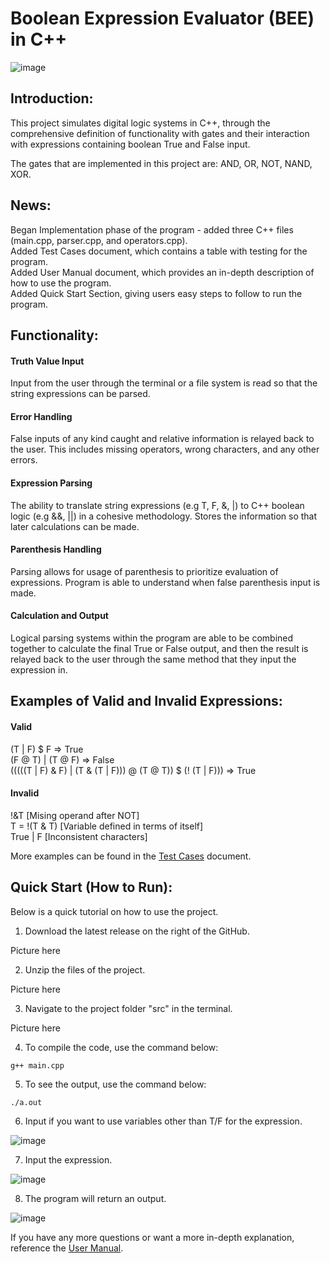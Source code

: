 # **Boolean Expression Evaluator (BEE) in C++**

![image](https://github.com/andrewhuang2019/EECS348Project/assets/130803554/b71ec4c8-2edd-40e5-8c68-ffcc2961bd7d)


## Introduction:
This project simulates digital logic systems in C++, through the comprehensive definition of functionality with gates and their interaction with expressions containing boolean True and False input. 

The gates that are implemented in this project are: AND, OR, NOT, NAND, XOR.  

## News:  
Began Implementation phase of the program - added three C++ files (main.cpp, parser.cpp, and operators.cpp).  
Added Test Cases document, which contains a table with testing for the program.  
Added User Manual document, which provides an in-depth description of how to use the program.  
Added Quick Start Section, giving users easy steps to follow to run the program.  

## Functionality:
#### Truth Value Input
Input from the user through the terminal or a file system is read so that the string expressions can be parsed. 

#### Error Handling
False inputs of any kind caught and relative information is relayed back to the user. This includes missing operators, wrong characters, and any other errors. 

#### Expression Parsing
The ability to translate string expressions (e.g T, F, &, |) to C++ boolean logic (e.g &&, ||) in a cohesive methodology. Stores the information so that later calculations can be made. 

#### Parenthesis Handling
Parsing allows for usage of parenthesis to prioritize evaluation of expressions. Program is able to understand when false parenthesis input is made. 

#### Calculation and Output
Logical parsing systems within the program are able to be combined together to calculate the final True or False output, and then the result is relayed back to the user through the same method that they input the expression in. 

## Examples of Valid and Invalid Expressions: 
#### Valid  
(T | F) $ F  =>  True  
(F @ T) | (T @ F)  =>  False  
(((((T | F) & F) | (T & (T | F))) @ (T @ T)) $ (! (T | F)))  =>  True  

#### Invalid  
!&T  [Mising operand after NOT]  
T = !(T & T)  [Variable defined in terms of itself]  
True | F  [Inconsistent characters]  

More examples can be found in the [Test Cases](doc/TestCases.pdf) document.  

## Quick Start (How to Run): 

Below is a quick tutorial on how to use the project.  

1. Download the latest release on the right of the GitHub.  

Picture here  

2. Unzip the files of the project.  

Picture here  

3. Navigate to the project folder "src" in the terminal.  

Picture here  

4. To compile the code, use the command below: 

`g++ main.cpp`

5. To see the output, use the command below:

`./a.out`

6. Input if you want to use variables other than T/F for the expression.  

![image](https://github.com/andrewhuang2019/EECS348Project/assets/130803554/b6d03f8f-c315-43c3-a9bd-6874de18c2da)

7. Input the expression.  

![image](https://github.com/andrewhuang2019/EECS348Project/assets/130803554/304b09e6-0570-4685-9658-1622abd638a2)  

8. The program will return an output.  

![image](https://github.com/andrewhuang2019/EECS348Project/assets/130803554/5751e47d-20b4-4bfc-85a2-a0a80ee06283)

If you have any more questions or want a more in-depth explanation, reference the [User Manual](doc/UserManual.pdf).  
